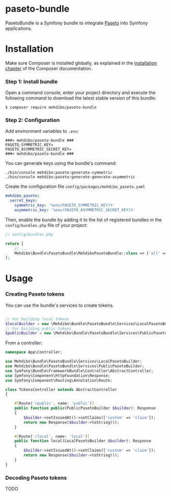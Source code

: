 paseto-bundle
=============
PasetoBundle is a Symfony bundle to integrate [Paseto](https://github.com/paragonie/paseto/) into Symfony applications.

Installation
============

Make sure Composer is installed globally, as explained in the
[installation chapter](https://getcomposer.org/doc/00-intro.md)
of the Composer documentation.

### Step 1: Install bundle

Open a command console, enter your project directory and execute the
following command to download the latest stable version of this bundle:

```shell
$ composer require mehdibo/paseto-bundle
```

### Step 2: Configuration
Add environment variables to `.env`:
```dotenv
###> mehdibo/paseto-bundle ###
PASETO_SYMMETRIC_KEY=
PASETO_ASYMMETRIC_SECRET_KEY=
###< mehdibo/paseto-bundle ###
```

You can generate keys using the bundle's command:
```shell
./bin/console mehdibo:paseto:generate-symmetric
./bin/console mehdibo:paseto:generate-generate-asymmetric
```

Create the configuration file `config/packages/mehdibo_paseto.yaml`

```yaml
mehdibo_paseto:
  secret_keys:
    symmetric_key: '%env(PASETO_SYMMETRIC_KEY)%'
    asymmetric_key: '%env(PASETO_ASYMMETRIC_SECRET_KEY)%'
```

Then, enable the bundle by adding it to the list of registered bundles
in the `config/bundles.php` file of your project:

```php
// config/bundles.php

return [
    // ...
    Mehdibo\Bundle\PasetoBundle\MehdiboPasetoBundle::class => ['all' => true],
];
```

Usage
============

### Creating Paseto tokens

You can use the bundle's services to create tokens.

```php

// For building local tokens
$localBuilder = new \Mehdibo\Bundle\PasetoBundle\Services\LocalPasetoBuilder();
// For building public tokens
$publicBuilder = new \Mehdibo\Bundle\PasetoBundle\Services\PublicPasetoBuilder();
```

From a controller:

```php
namespace App\Controller;

use Mehdibo\Bundle\PasetoBundle\Services\LocalPasetoBuilder;
use Mehdibo\Bundle\PasetoBundle\Services\PublicPasetoBuilder;
use Symfony\Bundle\FrameworkBundle\Controller\AbstractController;
use Symfony\Component\HttpFoundation\Response;
use Symfony\Component\Routing\Annotation\Route;

class TokensController extends AbstractController
{

    #[Route('/public', name: 'public')]
    public function public(PublicPasetoBuilder $builder): Response
    {
        $builder->setIssuedAt()->setClaims(['custom' => 'claim']);
        return new Response($builder->toString());
    }

    #[Route('/local', name: 'local')]
    public function local(LocalPasetoBuilder $builder): Response
    {
        $builder->setIssuedAt()->setClaims(['custom' => 'claim']);
        return new Response($builder->toString());
    }
}
```

### Decoding Paseto tokens

TODO